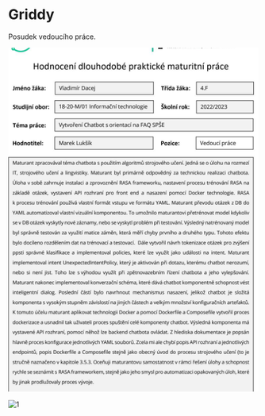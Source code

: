 # Griddy

Posudek vedoucího práce.

![posudek](https://github.com/dacejv/Griddy/blob/main/posudek.PNG?raw=true)

![1](https://github.com/dacejv/Griddy/assets/57197250/985b815b-184c-4dc0-8791-0e9ef55a3470)
